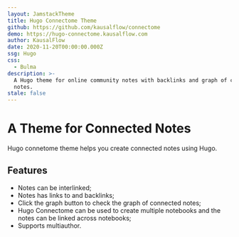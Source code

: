 ```yaml
---
layout: JamstackTheme
title: Hugo Connectome Theme
github: https://github.com/kausalflow/connectome
demo: https://hugo-connectome.kausalflow.com
author: KausalFlow
date: 2020-11-20T00:00:00.000Z
ssg: Hugo
css:
  - Bulma
description: >-
  A Hugo theme for online community notes with backlinks and graph of connected
  notes.
stale: false
---
```


# A Theme for Connected Notes

Hugo connetome theme helps you create connected notes using Hugo.

## Features

- Notes can be interlinked;
- Notes has links to and backlinks;
- Click the graph button to check the graph of connected notes;
- Hugo Connectome can be used to create multiple notebooks and the notes can be linked across notebooks;
- Supports multiauthor.
